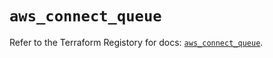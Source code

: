 # `aws_connect_queue`

Refer to the Terraform Registory for docs: [`aws_connect_queue`](https://registry.terraform.io/providers/hashicorp/aws/5.15.0/docs/resources/connect_queue).
